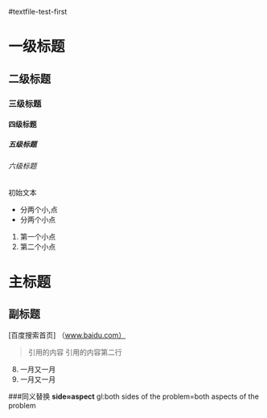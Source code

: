 #textfile-test-first
# 一级标题
## 二级标题
### 三级标题
#### 四级标题
##### 五级标题
###### 六级标题
初始文本
- 分两个小,点
- 分两个小点
1. 第一个小点
2. 第二个小点
  
主标题
======
副标题
------
[百度搜索首页] （www.baidu.com）

>引用的内容
>引用的内容第二行
     
8. 一月又一月
4. 一月又一月
 
###同义替换 **side≈aspect** gl:both sides of the problem=both aspects of the problem
